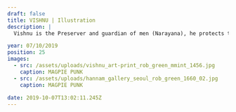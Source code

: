 ```yaml
---
draft: false
title: VISHNU | Illustration
description: |
  Vishnu is the Preserver and guardian of men (Narayana), he protects the order of things (dharma) and, when necessary, he appears on earth in various incarnations or avatars to fight demons and fierce creatures and so maintain cosmic harmony.

year: 07/10/2019
position: 25
images:
  - src: /assets/uploads/vishnu_art-print_rob_green_mmint_1456.jpg
    caption: MAGPIE PUNK   
  - src: /assets/uploads/hannam_gallery_seoul_rob_green_1660_02.jpg
    caption: MAGPIE PUNK
  
date: 2019-10-07T13:02:11.245Z
---
```

